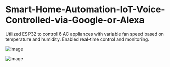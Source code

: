 # Smart-Home-Automation-IoT-Voice-Controlled-via-Google-or-Alexa
Utilized ESP32 to control 6 AC appliances with variable fan speed based on temperature and humidity. Enabled real-time control and monitoring.

![image](https://github.com/user-attachments/assets/7fdf54ea-23bc-48b4-83e7-2bd938e80776)


![image](https://github.com/user-attachments/assets/3af0dc73-8f15-4ed9-8f12-201d095b2518)


